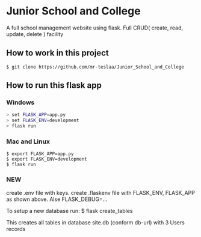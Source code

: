 # Junior School and College
A full school management website using flask. Full CRUD( create, read, update, delete ) facility

## How to work in this project
``` 
$ git clone https://github.com/mr-teslaa/Junior_School_and_College
```


## How to run this flask app

### Windows
``` bash
> set FLASK_APP=app.py
> set FLASK_ENV=development
> flask run
```

### Mac and Linux
``` shell
$ export FLASK_APP=app.py
$ export FLASK_ENV=development
$ flask run
```

### NEW ###
create .env file with keys.
create .flaskenv file with FLASK_ENV, FLASK_APP as shown above. Alse FLASK_DEBUG=...

To setup a new database run:
$ flask create_tables

This creates all tables in database site.db (conform db-url) with 3 Users records
